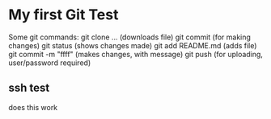 # My first Git Test
Some git commands:
git clone ... (downloads file)
git commit (for making changes)
git status (shows changes made)
git add README.md (adds file)
git commit -m "ffff" (makes changes, with message)
git push (for uploading, user/password required)

## ssh test

does this work
